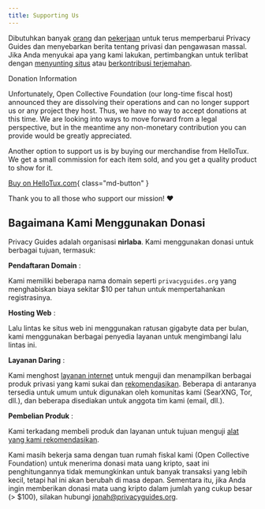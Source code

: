 ```yaml
---
title: Supporting Us
---
```


<!-- markdownlint-disable MD036 -->
Dibutuhkan banyak [orang](https://github.com/privacyguides/privacyguides.org/graphs/contributors) dan [pekerjaan](https://github.com/privacyguides/privacyguides.org/pulse/monthly) untuk terus memperbarui Privacy Guides dan menyebarkan berita tentang privasi dan pengawasan massal. Jika Anda menyukai apa yang kami lakukan, pertimbangkan untuk terlibat dengan [menyunting situs](https://github.com/privacyguides/privacyguides.org) atau [berkontribusi terjemahan](https://crowdin.com/project/privacyguides).

<div class="admonition failure" markdown>
<p class="admonition-title">Donation Information</p>

Unfortunately, Open Collective Foundation (our long-time fiscal host) announced they are dissolving their operations and can no longer support us or any project they host. Thus, we have no way to accept donations at this time. We are looking into ways to move forward from a legal perspective, but in the meantime any non-monetary contribution you can provide would be greatly appreciated.

</div>

Another option to support us is by buying our merchandise from HelloTux. We get a small commission for each item sold, and you get a quality product to show for it.

[Buy on HelloTux.com](https://hellotux.com/privacyguides){ class="md-button" }

Thank you to all those who support our mission! :heart:

## Bagaimana Kami Menggunakan Donasi

Privacy Guides adalah organisasi **nirlaba**. Kami menggunakan donasi untuk berbagai tujuan, termasuk:

**Pendaftaran Domain**
:

Kami memiliki beberapa nama domain seperti `privacyguides.org` yang menghabiskan biaya sekitar $10 per tahun untuk mempertahankan registrasinya.

**Hosting Web**
:

Lalu lintas ke situs web ini menggunakan ratusan gigabyte data per bulan, kami menggunakan berbagai penyedia layanan untuk mengimbangi lalu lintas ini.

**Layanan Daring**
:

Kami menghost [layanan internet](https://privacyguides.net) untuk menguji dan menampilkan berbagai produk privasi yang kami sukai dan [rekomendasikan](../tools.md). Beberapa di antaranya tersedia untuk umum untuk digunakan oleh komunitas kami (SearXNG, Tor, dll.), dan beberapa disediakan untuk anggota tim kami (email, dll.).

**Pembelian Produk**
:

Kami terkadang membeli produk dan layanan untuk tujuan menguji [alat yang kami rekomendasikan](../tools.md).

Kami masih bekerja sama dengan tuan rumah fiskal kami (Open Collective Foundation) untuk menerima donasi mata uang kripto, saat ini penghitungannya tidak memungkinkan untuk banyak transaksi yang lebih kecil, tetapi hal ini akan berubah di masa depan. Sementara itu, jika Anda ingin memberikan donasi mata uang kripto dalam jumlah yang cukup besar (> $100), silakan hubungi [jonah@privacyguides.org](mailto:jonah@privacyguides.org).
